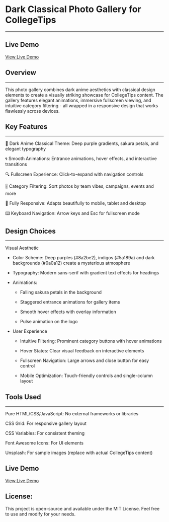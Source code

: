 # Dark Classical Photo Gallery for CollegeTips

---

## Live Demo
[View Live Demo](https://ss-2005.github.io/Gallery/)


## Overview

---

This photo gallery combines dark anime aesthetics with classical design elements to create a visually striking showcase for CollegeTips content. The gallery features elegant animations, immersive fullscreen viewing, and intuitive category filtering - all wrapped in a responsive design that works flawlessly across devices.



## Key Features

---

🖤 Dark Anime Classical Theme: Deep purple gradients, sakura petals, and elegant typography

🌀 Smooth Animations: Entrance animations, hover effects, and interactive transitions

🔍 Fullscreen Experience: Click-to-expand with navigation controls

🎚️ Category Filtering: Sort photos by team vibes, campaigns, events and more

📱 Fully Responsive: Adapts beautifully to mobile, tablet and desktop

⌨️ Keyboard Navigation: Arrow keys and Esc for fullscreen mode

## Design Choices

---

Visual Aesthetic

* Color Scheme: Deep purples (#8a2be2), indigos (#5a189a) and dark backgrounds (#0a0a12) create a mysterious atmosphere

* Typography: Modern sans-serif with gradient text effects for headings

* Animations:

  * Falling sakura petals in the background
  
  * Staggered entrance animations for gallery items
  
  * Smooth hover effects with overlay information
  
  * Pulse animation on the logo

* User Experience
  
  * Intuitive Filtering: Prominent category buttons with hover animations
  
  * Hover States: Clear visual feedback on interactive elements
  
  * Fullscreen Navigation: Large arrows and close button for easy control
  
  * Mobile Optimization: Touch-friendly controls and single-column layout
 
## Tools Used

---

Pure HTML/CSS/JavaScript: No external frameworks or libraries

CSS Grid: For responsive gallery layout

CSS Variables: For consistent theming

Font Awesome Icons: For UI elements

Unsplash: For sample images (replace with actual CollegeTips content)

## Live Demo
[View Live Demo](https://ss-2005.github.io/Gallery/)

## License:

This project is open-source and available under the MIT License. Feel free to use and modify for your needs.
